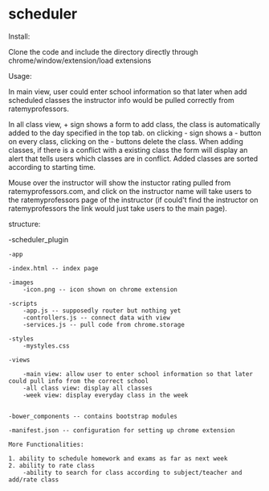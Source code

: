 # scheduler

Install: 

Clone the code and include the directory directly through chrome/window/extension/load extensions

Usage:

In main view, user could enter school information so that later when add scheduled classes the instructor info would be pulled correctly from ratemyprofessors.

In all class view, + sign shows a form to add class, the class is automatically added to the day specified in the top tab. on clicking - sign shows a - button on every class, clicking on the - buttons delete the class. When adding classes, if there is a conflict with a existing class the form will display an alert that tells users which classes are in conflict. Added classes are sorted according to starting time.

Mouse over the instructor will show the instuctor rating pulled from ratemyprofessors.com, and click on the instructor name will take users to the ratemyprofessors page of the instructor (if could't find the instructor on ratemyprofessors the link would just take users to the main page).





structure:

-scheduler_plugin

	-app

	-index.html -- index page

	-images
		-icon.png -- icon shown on chrome extension

	-scripts
		-app.js -- supposedly router but nothing yet
		-controllers.js -- connect data with view
		-services.js -- pull code from chrome.storage

	-styles
		-mystyles.css

	-views

		-main view: allow user to enter school information so that later could pull info from the correct school
		-all class view: display all classes
		-week view: display everyday class in the week


	-bower_components -- contains bootstrap modules

	-manifest.json -- configuration for setting up chrome extension

	More Functionalities:

	1. ability to schedule homework and exams as far as next week
	2. ability to rate class
		-ability to search for class according to subject/teacher and add/rate class
